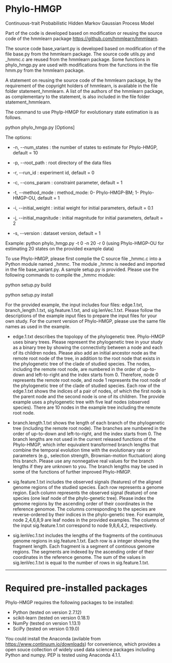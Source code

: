 # Phylo-HMGP
Continuous-trait Probabilistic Hidden Markov Gaussian Process Model

Part of the code is developed based on modification or reusing the source code of the hmmlearn package https://github.com/hmmlearn/hmmlearn.

The source code base_variant.py is developed based on modification of the file base.py from the hmmlearn package. The source code utils.py and _hmmc.c are reused from the hmmlearn package. Some functions in phylo_hmgp.py are used with modifications from the functions in the file hmm.py from the hmmlearn package. 

A statement on reusing the source code of the hmmlearn package, by the requirement of the copyright holders of hmmlearn, is available in the file folder statement_hmmlearn. A list of the authors of the hmmlearn package, as complementary to the statement, is also included in the file folder statement_hmmlearn.

The command to use Phylp-HMGP for evolutionary state estimation is as follows. 

python phylo_hmgp.py [Options]

The options:

- -n, --num_states : the number of states to estimate for Phylo-HMGP, default = 10

- -p, --root_path : root directory of the data files

- -r, --run_id : experiment id, default = 0

- -c, --cons_param : constraint parameter, default = 1

- -t, --method_mode : method_mode: 0- Phylo-HMGP-BM; 1- Phylo-HMGP-OU, default = 1

- -i, --initial_weight : initial weight for initial parameters, default = 0.1

- -j, --initial_magnitude : initial magnitude for initial parameters, default = 2

- -s, --version : dataset version, default = 1

Example: python phylo_hmgp.py -t 0 -n 20 -r 0 (using Phylo-HMGP-OU for estimating 20 states on the provided example data)

To use Phylo-HMGP, please first complie the C source file _hmmc.c into a Python module named _hmmc. The module _hmmc is needed and imported in the file base_variant.py. A sample setup.py is provided. Please use the following commands to compile the _hmmc module:

python setup.py build

python setup.py install

For the provided example, the input includes four files: edge.1.txt, branch_length.1.txt, sig.feature.1.txt, and sig.lenVec.1.txt. Please follow the descriptions of the example input files to prepare the input files for your own study. For the current version of Phylo-HMGP, please use the same file names as used in the example.

- edge.1.txt describes the topolopy of the phylogenetic tree. Phylo-HMGP uses binary trees. Please represent the phylogenetic tree in your study as a binary tree by showing the connectivity between a node and each of its children nodes. Please also add an initial ancestor node as the remote root node of the tree, in addition to the root node that exists in the phylogenetic tree of the clade of studied species. The nodes, including the remote root node, are numbered in the order of up-to-down and left-to-right and the index starts from 0. Therefore, node 0 represents the remote root node, and node 1 represents the root node of the phylogenetic tree of the clade of studied species. Each row of the edge.1.txt shows the indices of a pair of nodes, of which the first node is the parent node and the second node is one of its children. The provide example uses a phylogenetic tree with five leaf nodes (observed species). There are 10 nodes in the example tree including the remote root node.

- branch.length.1.txt shows the length of each branch of the phylogenetic tree (including the remote root node). The branches are numbered in the order of up-to-down and left-to-right, and the index starts from 0. The branch lengths are not used in the current released functions of the Phylo-HMGP, which infer equivalent transformed branch lengths that combine the temporal evolution time with the evolutionary rate or parameters (e.g., selection strength, Brownian-motion fluctuation) along this branch. Please use any nonnegative real values for the branch lengths if they are unknown to you. The branch lengths may be used in some of the functions of further improved Phylo-HMGP. 

- sig.feature.1.txt includes the observed signals (features) of the aligned genome regions of the studied species. Each row represents a genome region. Each column represents the observed signal (feature) of one species (one leaf node of the phylo-genetic tree). Please index the genome regions by the ascending order of their coordinates in the reference genomoe. The columns corresponding to the species are reverse-ordered by their indices in the phylo-genetic tree. For example, node 2,4,6,8,9 are leaf nodes in the provided examples. The columns of the input sig.feature.1.txt correspond to node 9,8,6,4,2, respectively.

- sig.lenVec.1.txt includes the lengths of the fragments of the continuous genome regions in sig.feature.1.txt. Each row is a integer showing the fragment length. Each fragment is a segment of continous genome regions. The segments are indexed by the ascending order of their coordinates in the reference genome. The sum of the values in sig.lenVec.1.txt is equal to the number of rows in sig.feature.1.txt.


************************************************************************************
# Required pre-installed packages
Phylo-HMGP requires the following packages to be installed:
- Python (tested on version 2.7.12)
- scikit-learn (tested on version 0.18.1)
- NumPy (tested on version 1.13.1)
- SciPy (tested on version 0.19.0)

You could install the Anaconda (avilable from https://www.continuum.io/downloads) for convenience, which provides a open souce collection of widely used data science packages including Python and numpy. PEP is tested using Anaconda 4.1.1.

